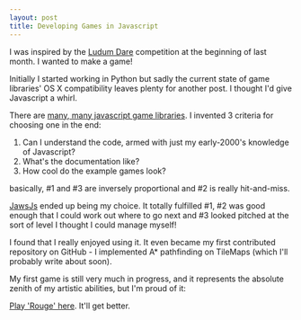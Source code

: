```yaml
---
layout: post
title: Developing Games in Javascript
---
```


I was inspired by the [Ludum Dare][LD25] competition at the beginning of last month. I wanted to make a game!

Initially I started working in Python but sadly the current state of game libraries' OS X compatibility leaves plenty for another post. I thought I'd give Javascript a whirl.

There are [many, many javascript game libraries][JSLIBS]. I invented 3 criteria for choosing one in the end:

1. Can I understand the code, armed with just my early-2000's knowledge of Javascript?
2. What's the documentation like?
3. How cool do the example games look?

basically, #1 and #3 are inversely proportional and #2 is really hit-and-miss.

[JawsJs][JAWS] ended up being my choice. It totally fulfilled #1, #2 was good enough that I could work out where to go next and #3 looked pitched at the sort of level I thought I could manage myself!

I found that I really enjoyed using it. It even became my first contributed repository on GitHub - I implemented A* pathfinding on TileMaps (which I'll probably write about soon).

My first game is still very much in progress, and it represents the absolute zenith of my artistic abilities, but I'm proud of it:

[Play 'Rouge' here][ROUGE]. It'll get better.

[LD25]: http://www.ludumdare.com/compo/ludum-dare-25/?action=top&cat=Overall
[JSLIBS]: https://gist.github.com/768272
[JAWS]: https://github.com/ippa/jaws
[ROUGE]: http://www.subdimension.co.uk/games/Rouge/